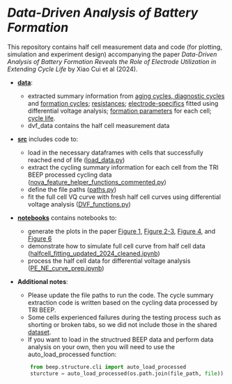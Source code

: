 # ***Data-Driven Analysis of Battery Formation*** 

This repository contains half cell measurement data and code (for plotting, simulation and experiment design) accompanying the paper *Data-Driven Analysis of Battery Formation Reveals the Role of Electrode Utilization in Extending Cycle Life* by Xiao Cui et al (2024).  

- **[data](data)**: 
    - extracted summary information from [aging cycles, diagnostic cycles](data/rpt_summary_041524.csv) and [formation cycles](data/formation_cycle_info_042124.csv); [resistances](data/delta_features_041524.csv); [electrode-specifics](data/electrode_info_04152024.csv) fitted using differential voltage analysis; [formation parameters](data/Formation_2022-Parameter.csv) for each cell; [cycle life](data/one_time_features_041524.csv).
    - dvf_data contains the half cell measurement data 
- **[src](src)** includes code to:
    - load in the necessary dataframes with cells that successfully reached end of life ([load_data.py](src/load_data.py))
    - extract the cycling summary information for each cell from the TRI BEEP processed cycling data ([nova_feature_helper_functions_commented.py](src/nova_feature_helper_functions_commented.py))
    - define the file paths ([paths.py](src/paths.py))
    - fit the full cell VQ curve with fresh half cell curves using differential voltage analysis ([DVF_functions.py](src/DVF_functions.py))
- **[notebooks](notebooks)** contains notebooks to:
    - generate the plots in the paper [Figure 1](notebooks/FP1_fig_1.ipynb), [Figure 2-3](notebooks/FP1_fig_2.ipynb), [Figure 4](notebooks/FP1_fig_4.ipynb), and [Figure 6](notebooks/FP1_fig_6.ipynb)
    - demonstrate how to simulate full cell curve from half cell data ([halfcell_fitting_updated_2024_cleaned.ipynb](notebooks/halfcell_fitting_updated_2024_cleaned.ipynb))
    - process the half cell data for differential voltage analysis ([PE_NE_curve_prep.ipynb](notebooks/PE_NE_curve_prep.ipynb))

- **Additional notes**: 

    - Please update the file paths to run the code. The cycle summary extraction code is written based on the cycling data processed by TRI BEEP.
    - Some cells experienced failures during the testing process such as shorting or broken tabs, so we did not include those in the shared [dataset](https://data.matr.io/8/).
    - If you want to load in the structrued BEEP data and perform data analysis on your own, then you will need to use the auto_load_processed function:
      
    ```python
        from beep.structure.cli import auto_load_processed
        sturcture = auto_load_processed(os.path.join(file_path, file))
